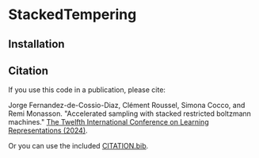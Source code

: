 # StackedTempering

## Installation



## Citation

If you use this code in a publication, please cite:

Jorge Fernandez-de-Cossio-Diaz, Clément Roussel, Simona Cocco, and Remi Monasson.
"Accelerated sampling with stacked restricted boltzmann machines."
[The Twelfth International Conference on Learning Representations (2024)](https://openreview.net/forum?id=kXNJ48Hvw1).

Or you can use the included [CITATION.bib](https://github.com/2024stacktemperingrbm/StackedTempering.jl/blob/master/CITATION.bib).